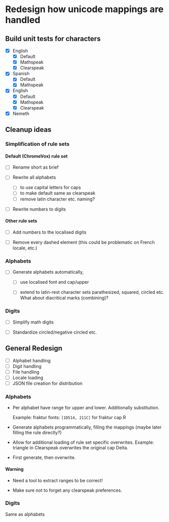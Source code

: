 # Redesign how unicode mappings are handled

## Build unit tests for characters

- [x] English 
  - [x] Default
  - [x] Mathspeak
  - [x] Clearspeak
- [x] Spanish
  - [x] Default
  - [x] Mathspeak
- [x] English 
  - [x] Default
  - [x] Mathspeak
  - [x] Clearspeak
- [x] Nemeth

## Cleanup ideas

### Simplification of rule sets

#### Default (ChromeVox) rule set

- [ ] Rename short as brief
- [ ] Rewrite all alphabets 
    - [ ] to use capital letters for caps
    - [ ] to make default same as clearspeak
    - [ ] remove latin character etc. naming?
- [ ] Rewrite numbers to digits 


#### Other rule sets

- [ ] Add numbers to the localised digits
- [ ] Remove every dashed element (this could be problematic on French locale, etc.)


### Alphabets

- [ ] Generate alphabets automatically,
    - [ ] use localised font and cap/upper
    - [ ] extend to latin-rest character sets parathesized, squared, circled etc.
            What about diacritical marks (combining)?


### Digits

- [ ] Simplify math digits
- [ ] Standardize circled/negative circled etc.


## General Redesign

- [ ] Alphabet handling
- [ ] Digit handling
- [ ] File handling
- [ ] Locale loading
- [ ] JSON file creation for distribution

### Alphabets

* Per alphabet have range for upper and lower.  Additionally substitution. 

    Example: fraktur fonts: `[1D514, 211C]` for fraktur cap R
    
* Generate alphabets programmatically, filling the mappings 
  (maybe later filling the rule directly?)

* Allow for additional loading of rule set specific overwrites.
  Example: triangle in Clearspeak overwrites the original cap Delta.

* First generate, then overwrite.

#### Warning

* Need a tool to extract ranges to be correct!

* Make sure not to forget any clearspeak preferences.

### Digits

Same as alphabets

